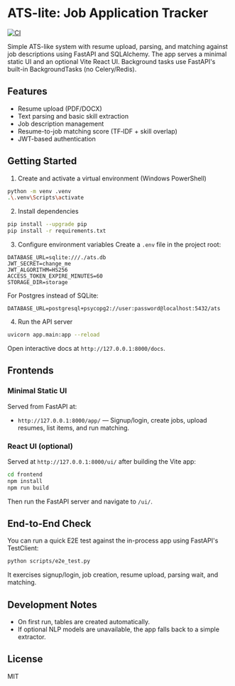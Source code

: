 # ATS-lite: Job Application Tracker

[![CI](https://github.com/aditya3singh/ATS-Lite/actions/workflows/ci.yml/badge.svg)](https://github.com/aditya3singh/ATS-Lite/actions/workflows/ci.yml)

Simple ATS-like system with resume upload, parsing, and matching against job descriptions using FastAPI and SQLAlchemy. The app serves a minimal static UI and an optional Vite React UI. Background tasks use FastAPI's built-in BackgroundTasks (no Celery/Redis).

## Features
- Resume upload (PDF/DOCX)
- Text parsing and basic skill extraction
- Job description management
- Resume-to-job matching score (TF‑IDF + skill overlap)
- JWT-based authentication

## Getting Started
1) Create and activate a virtual environment (Windows PowerShell)
```bash
python -m venv .venv
.\.venv\Scripts\activate
```

2) Install dependencies
```bash
pip install --upgrade pip
pip install -r requirements.txt
```

3) Configure environment variables
Create a `.env` file in the project root:
```
DATABASE_URL=sqlite:///./ats.db
JWT_SECRET=change_me
JWT_ALGORITHM=HS256
ACCESS_TOKEN_EXPIRE_MINUTES=60
STORAGE_DIR=storage
```
For Postgres instead of SQLite:
```
DATABASE_URL=postgresql+psycopg2://user:password@localhost:5432/ats
```

4) Run the API server
```bash
uvicorn app.main:app --reload
```
Open interactive docs at `http://127.0.0.1:8000/docs`.

## Frontends
### Minimal Static UI
Served from FastAPI at:
- `http://127.0.0.1:8000/app/` — Signup/login, create jobs, upload resumes, list items, and run matching.

### React UI (optional)
Served at `http://127.0.0.1:8000/ui/` after building the Vite app:
```bash
cd frontend
npm install
npm run build
```
Then run the FastAPI server and navigate to `/ui/`.

## End-to-End Check
You can run a quick E2E test against the in-process app using FastAPI's TestClient:
```bash
python scripts/e2e_test.py
```
It exercises signup/login, job creation, resume upload, parsing wait, and matching.

## Development Notes
- On first run, tables are created automatically.
- If optional NLP models are unavailable, the app falls back to a simple extractor.

## License
MIT